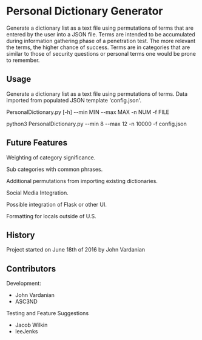 # Personal Dictionary Generator

Generate a dictionary list as a text file using permutations of terms that are entered by the user into a JSON file. Terms are intended to be accumulated during information gathering phase of a penetration test. The more relevant the terms, the higher chance of success. Terms are in categories that are similar to those of security questions or personal terms one would be prone to remember.

## Usage

Generate a dictionary list as a text file using permutations of terms. Data imported from populated JSON template 'config.json'.

PersonalDictionary.py [-h] --min MIN --max MAX -n NUM -f FILE

python3 PersonalDictionary.py --min 8 --max 12 -n 10000 -f config.json

## Future Features

Weighting of category significance.

Sub categories with common phrases.

Additional permutations from importing existing dictionaries.

Social Media Integration.

Possible integration of Flask or other UI.

Formatting for locals outside of U.S.

## History

Project started on June 18th of 2016 by John Vardanian

## Contributors

Development:
- John Vardanian
- ASC3ND

Testing and Feature Suggestions
- Jacob Wilkin
- leeJenks
